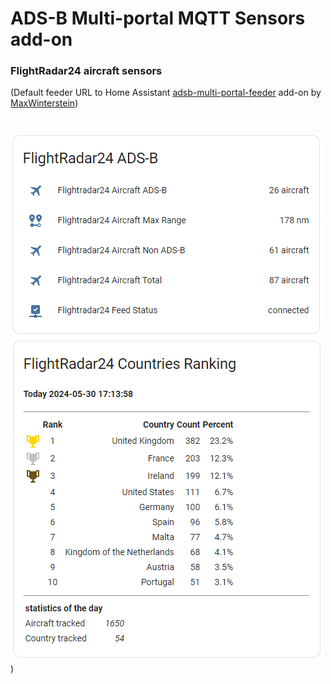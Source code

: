 # ADS-B Multi-portal MQTT Sensors add-on

### FlightRadar24 aircraft sensors

(Default feeder URL to Home Assistant [adsb-multi-portal-feeder](https://github.com/MaxWinterstein/homeassistant-addons/tree/main/adsb-multi-portal-feeder) add-on by [MaxWinterstein](https://github.com/MaxWinterstein))

#

![aircrafts](https://raw.githubusercontent.com/plo53/homeassistant-addons/main/adsb-multi-portal-mqtt-sensors-fr24/media/fr24_sensors.png)
![countries](https://raw.githubusercontent.com/plo53/homeassistant-addons/main/adsb-multi-portal-mqtt-sensors-fr24/media/fr24_countries.png))
